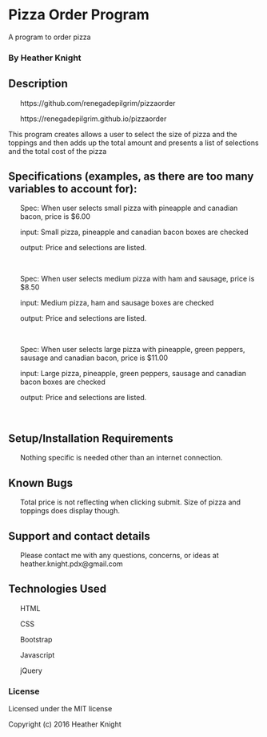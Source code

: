 <h1>Pizza Order Program</h1>

<p>A program to order pizza</p>

<h3>By Heather Knight</h3>

<h2>Description</h2>

<ol>https://github.com/renegadepilgrim/pizzaorder</ol>
<ol>https://renegadepilgrim.github.io/pizzaorder</ol>

<p>This program creates allows a user to select the size of pizza and the toppings and then adds up the total amount and presents a list of selections and the total cost of the pizza</p>

<h2>Specifications (examples, as there are too many variables to account for):</h2>

<ol>Spec: When user selects small pizza with pineapple and canadian bacon, price is $6.00</ol>
<ol>input: Small pizza, pineapple and canadian bacon boxes are checked</ol>
<ol>output: Price and selections are listed.</ol>
<br>
<ol>Spec: When user selects medium pizza with ham and sausage, price is $8.50</ol>
<ol>input: Medium pizza, ham and sausage boxes are checked</ol>
<ol>output: Price and selections are listed.</ol>
<br>
<ol>Spec: When user selects large pizza with pineapple, green peppers, sausage and canadian bacon, price is $11.00</ol>
<ol>input: Large pizza, pineapple, green peppers, sausage and canadian bacon boxes are checked</ol>
<ol>output: Price and selections are listed.</ol>
<br>


<h2> Setup/Installation Requirements</h2>
<ol>Nothing specific is needed other than an internet connection.</ol>

<h2>Known Bugs</h2>
<ol>Total price is not reflecting when clicking submit.  Size of pizza and toppings does display though.</ol>

<h2>Support and contact details</h2>

<ol>Please contact me with any questions, concerns, or ideas at heather.knight.pdx@gmail.com</ol>

<h2>Technologies Used</h2>
  <ol>HTML</ol>
  <ol>CSS</ol>
  <ol>Bootstrap</ol>
  <ol>Javascript</ol>
  <ol>jQuery</ol>

<h3>License</h3>

Licensed under the MIT license

Copyright (c) 2016 Heather Knight
